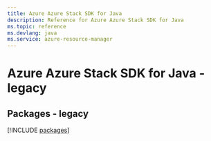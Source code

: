 ```yaml
---
title: Azure Azure Stack SDK for Java
description: Reference for Azure Azure Stack SDK for Java
ms.topic: reference
ms.devlang: java
ms.service: azure-resource-manager
---
```

# Azure Azure Stack SDK for Java - legacy
## Packages - legacy
[!INCLUDE [packages](azure-stack-index.md)]


